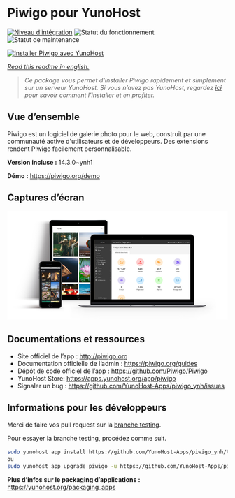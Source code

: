 <!--
N.B.: This README was automatically generated by https://github.com/YunoHost/apps/tree/master/tools/readme_generator
It shall NOT be edited by hand.
-->

# Piwigo pour YunoHost

[![Niveau d’intégration](https://dash.yunohost.org/integration/piwigo.svg)](https://dash.yunohost.org/appci/app/piwigo) ![Statut du fonctionnement](https://ci-apps.yunohost.org/ci/badges/piwigo.status.svg) ![Statut de maintenance](https://ci-apps.yunohost.org/ci/badges/piwigo.maintain.svg)

[![Installer Piwigo avec YunoHost](https://install-app.yunohost.org/install-with-yunohost.svg)](https://install-app.yunohost.org/?app=piwigo)

*[Read this readme in english.](./README.md)*

> *Ce package vous permet d’installer Piwigo rapidement et simplement sur un serveur YunoHost.
Si vous n’avez pas YunoHost, regardez [ici](https://yunohost.org/#/install) pour savoir comment l’installer et en profiter.*

## Vue d’ensemble

Piwigo est un logiciel de galerie photo pour le web, construit par une communauté active d'utilisateurs et de développeurs. Des extensions rendent Piwigo facilement personnalisable.


**Version incluse :** 14.3.0~ynh1

**Démo :** https://piwigo.org/demo

## Captures d’écran

![Capture d’écran de Piwigo](./doc/screenshots/screenshot_Piwigo.jpg)

## Documentations et ressources

* Site officiel de l’app : <http://piwigo.org>
* Documentation officielle de l’admin : <https://piwigo.org/guides>
* Dépôt de code officiel de l’app : <https://github.com/Piwigo/Piwigo>
* YunoHost Store: <https://apps.yunohost.org/app/piwigo>
* Signaler un bug : <https://github.com/YunoHost-Apps/piwigo_ynh/issues>

## Informations pour les développeurs

Merci de faire vos pull request sur la [branche testing](https://github.com/YunoHost-Apps/piwigo_ynh/tree/testing).

Pour essayer la branche testing, procédez comme suit.

``` bash
sudo yunohost app install https://github.com/YunoHost-Apps/piwigo_ynh/tree/testing --debug
ou
sudo yunohost app upgrade piwigo -u https://github.com/YunoHost-Apps/piwigo_ynh/tree/testing --debug
```

**Plus d’infos sur le packaging d’applications :** <https://yunohost.org/packaging_apps>